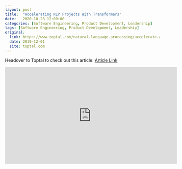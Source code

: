 ```yaml
---
layout: post
title:  "Accelerating NLP Projects With Transformers"
date:   2020-10-28 12:00:00
categories: [Software Engineering, Product Development, Leadership]
tags: [Software Engineering, Product Development, Leadership]
original:
  link: https://www.toptal.com/natural-language-processing/accelerate-with-bert-nlp-optimization-models
  date: 2019-12-01
  site: toptal.com
---
```


Headover to Toptal to check out this article: [Article Link](https://www.toptal.com/natural-language-processing/accelerate-with-bert-nlp-optimization-models)

<div class="video-holder">
  <iframe width="560"
          height="315"
          src="https://www.youtube.com/watch?v=4Z_TzZJ-v3o"
          frameborder="0"
          allowfullscreen></iframe>
</div>
<br>

